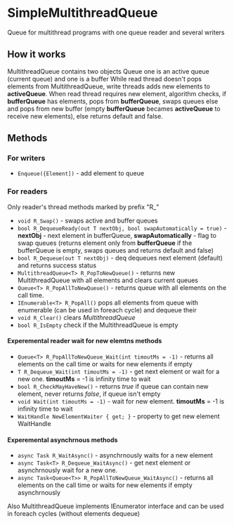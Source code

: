 # SimpleMultithreadQueue
Queue for multithread programs with one queue reader and several writers

## How it works
MultithreadQueue<T> contains two objects Queue<T> one is an active queue (current queue) and one is a buffer
While read thread doesn't pops elements from MultithreadQueue, write threads adds new elements to **activeQueue**. When read thread requires new element, algorithm checks, if **bufferQueue** has elements, pops from **bufferQueue**, swaps queues else and pops from new buffer (empty **bufferQueue** becames **activeQueue** to receive new elements), else returns default and false.

## Methods

### For writers
* `Enqueue({Element])` - add element to queue

### For readers
Only reader's thread methods marked by prefix "R_"
* `void R_Swap()` - swaps active and buffer queues
* `bool R_DequeueReady(out T nextObj, bool swapAutomatically = true)` - **nextObj** - next element in bufferQueue, **swapAutomatically** - flag to swap queues (returns element only from **bufferQueue** if the bufferQueue is empty, swaps queues and returns default and false)
* `bool R_Dequeue(out T nextObj)` - deq dequeues next element (default) and returns success status
* `MultithreadQueue<T> R_PopToNewQueue()` - returns new MultithreadQueue with all elements and clears current queues
* `Queue<T> R_PopAllToNewQueue()` - returns queue with all elements on the call time.
* `IEnumerable<T> R_PopAll()` pops all elements from queue with enumerable (can be used in foreach cycle) and dequeue their
* `void R_Clear()` clears *MultithreadQueue*
* `bool R_IsEmpty` check if the MultithreadQueue is empty

#### Experemental reader wait for new elemtns methods
* `Queue<T> R_PopAllToNewQueue_Wait(int timoutMs = -1)` - returns all elements on the call time or waits for new elements if empty
* `T R_Dequeue_Wait(int timoutMs = -1)` - get next element or wait for a new one. **timoutMs** = -1 is infinity time to wait
* `bool R_CheckMayHaveNew()` - returns *true* if queue can contain new element, never returns *false*, if queue isn't empty
* `void Wait(int timoutMs = -1)` - wait for new element. **timoutMs** = -1 is infinity time to wait
* `WaitHandle NewElementWaiter { get; }` - property to get new element WaitHandle

#### Experemental asynchrnous methods
* `async Task R_WaitAsync()` - asynchrnously waits for a new element
* `async Task<T> R_Dequeue_WaitAsync()` - get next element or asynchrnously wait for a new one. 
* `async Task<Queue<T>> R_PopAllToNewQueue_WaitAsync()` - returns all elements on the call time or waits for new elements if empty asynchrnously

Also MultithreadQueue<T> implements IEnumerator<T> interface and can be used in foreach cycles (without elements dequeue)